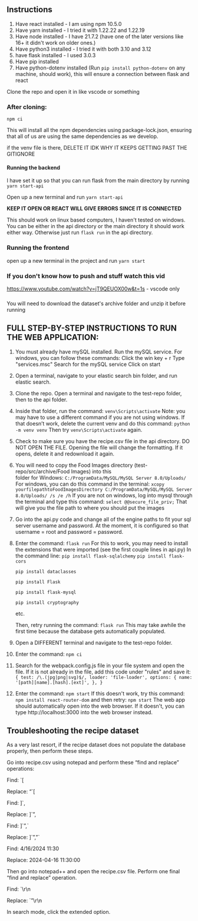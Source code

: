## Instructions

1. Have react installed - I am using npm 10.5.0
2. Have yarn installed - I tried it with 1.22.22 and 1.22.19
3. Have node installed - I have 21.7.2 (have one of the later versions like 16+ it didn't work on older ones.)
4. Have python3 installed - I tried it with both 3.10 and 3.12
5. have flask installed - I used 3.0.3
6. Have pip installed
7. Have python-dotenv installed (Run `pip install python-dotenv` on any machine, should work), this will ensure a connection between flask and react

Clone the repo and open it in like vscode or something

### After cloning:

`npm ci`

This will install all the npm dependencies using package-lock.json, ensuring that all of us are using the same dependencies as we develop.

if the venv file is there, DELETE IT IDK WHY IT KEEPS GETTING PAST THE GITIGNORE

#### Running the backend
I have set it up so that you can run flask from the main directory by running `yarn start-api`

Open up a new terminal and run `yarn start-api`

**KEEP IT OPEN OR REACT WILL GIVE ERRORS SINCE IT IS CONNECTED**

This should work on linux based computers, I haven't tested on windows. You can be either in the api directory or the main directory it should work either way. Otherwise just run `flask run` in the api directory.

### Running the frontend
open up a new terminal in the project and run 
`yarn start`

### If you don't know how to push and stuff watch this vid
https://www.youtube.com/watch?v=jT9QEUOX00w&t=1s - vscode only

###
You will need to download the dataset's archive folder and unzip it before running





## FULL STEP-BY-STEP INSTRUCTIONS TO RUN THE WEB APPLICATION:
1. You must already have mySQL installed. Run the mySQL service.
    For windows, you can follow these commands:
        Click the win key + r
        Type "services.msc"
        Search for the mySQL service
        Click on start
2. Open a terminal, navigate to your elastic search bin folder, and run elastic search. 
3. Clone the repo. Open a terminal and navigate to the test-repo folder, then to the api folder.
4. Inside that folder, run the command: `venv\Scripts\activate`
    Note: you may have to use a different command if you are not using windows. 
    If that doesn’t work, delete the current venv and do this command: `python -m venv venv`
    Then try `venv\Scripts\activate` again.
5. Check to make sure you have the recipe.csv file in the api directory. DO NOT OPEN THE 
    FILE. Opening the file will change the formatting. If it opens, delete it and redownload it again. 
6. You will need to copy the Food Images directory (test-repo/src/archive/Food Images) into this  
    folder for Windows: `C:/ProgramData/MySQL/MySQL Server 8.0/Uploads/`
    For windows, you can do this command in the terminal:
   `xcopy yourfilepathtoFoodImagesDirectory C:/ProgramData/MySQL/MySQL Server 8.0/Uploads/ /s /e /h`
    If you are not on windows, log into mysql through the terminal and type this command:
   `select @@secure_file_priv;`
    That will give you the file path to where you should put the images
8. Go into the api.py code and change all of the engine paths to fit your sql server username 
    and password. At the moment, it is configured so that username = root and password =
    password.
9. Enter the command: `flask run`
    For this to work, you may need to install the extensions that
    were imported (see the first couple lines in api.py)
    In the command line: `pip install flask-sqlalchemy`
    `pip install flask-cors`
   
    `pip install dataclasses`
   
    `pip install Flask`
   
    `pip install flask-mysql`
   
    `pip install cryptography`
   
    etc.
   
    Then, retry running the command: `flask run`
    This may take awhile the first time because the database gets automatically populated.
11. Open a DIFFERENT terminal and navigate to the test-repo folder.
12. Enter the command: `npm ci`
13. Search for the webpack.config.js file in your file system and open the file. If it is not already 
    in the file, add this code under "rules" and save it:
`{
     test: /\.(jpg|png|svg)$/,
     loader: 'file-loader',
     options: {
     name: '[path][name].[hash].[ext]',
     },
}`

15. Enter the command: `npm start`
    If this doesn't work, try this command: `npm install react-router-dom`
    and then retry: `npm start`
    The web app should automatically open into the web browser.
    If it doesn't, you can type http://localhost:3000 into the web browser instead.

## Troubleshooting the recipe dataset

As a very last resort, if the recipe dataset does not populate the database properly, then perform these steps.

Go into recipe.csv using notepad and perform these “find and replace” operations:

Find: \`[

Replace: “`[

Find: ]\`,

Replace: ]`”,

Find: ]\`”,\`

Replace: ]\`”,”\`

Find: 4/16/2024 11:30

Replace: 2024-04-16 11:30:00

Then go into notepad++ and open the recipe.csv file. Perform one final “find and replace” operation. 

Find: \`\r\n

Replace: `”\r\n

In search mode, click the extended option.


